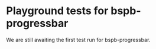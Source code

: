 # Playground tests for bspb-progressbar
We are still awaiting the first test run for bspb-progressbar.
